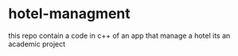 # hotel-managment
this repo contain a code in c++ of an app that manage a hotel 
its an academic project

